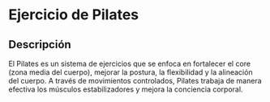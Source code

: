# Ejercicio de Pilates

## Descripción
El Pilates es un sistema de ejercicios que se enfoca en fortalecer el core (zona media del cuerpo), mejorar la postura, la flexibilidad y la alineación del cuerpo. A través de movimientos controlados, Pilates trabaja de manera efectiva los músculos estabilizadores y mejora la conciencia corporal.




































